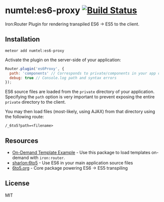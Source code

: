 # numtel:es6-proxy [![Build Status](https://travis-ci.org/numtel/meteor-es6-proxy.svg?branch=master)](https://travis-ci.org/numtel/meteor-es6-proxy)

Iron:Router Plugin for rendering transpiled ES6 -> ES5 to the client.

## Installation

```
meteor add numtel:es6-proxy
```

Activate the plugin on the server-side of your application:
```javascript
Router.plugin('es6Proxy', {
  path: 'components' // Corresponds to private/components in your app directory
  debug: true // Console.log path and syntax errors
});
```

ES6 source files are loaded from the `private` directory of your application. Specifying the `path` option is very important to prevent exposing the entire `private` directory to the client.

You may then load files (most-likely, using AJAX) from that directory using the following route:
```
/_6to5?path=<filename>
```

## Resources

* [On-Demand Template Example](https://github.com/numtel/meteor-component-example) - Use this package to load templates on-demand with `iron:router`.
* [sharlon:6to5](https://github.com/sbalbalosa/meteor-6to5) - Use ES6 in your main application source files
* [6to5.org](http://6to5.org) - Core package powering ES6 -> ES5 transpiling

## License

MIT
